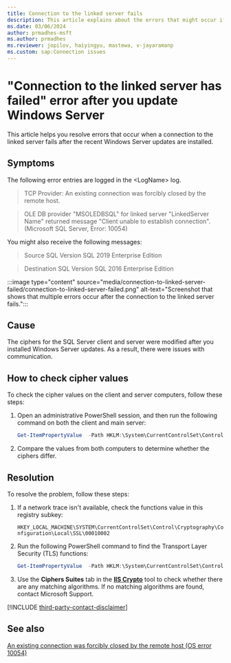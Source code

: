 ```yaml
---
title: Connection to the linked server fails
description: This article explains about the errors that might occur if the connection to the linked server fails.
ms.date: 03/06/2024
author: prmadhes-msft
ms.author: prmadhes
ms.reviewer: jopilov, haiyingyu, mastewa, v-jayaramanp
ms.custom: sap:Connection issues
---
```


# "Connection to the linked server has failed" error after you update Windows Server

This article helps you resolve errors that occur when a connection to the linked server fails after the recent Windows Server updates are installed.

## Symptoms

The following error entries are logged in the \<LogName\> log.

> TCP Provider: An existing connection was forcibly closed by the remote host.

> OLE DB provider "MSOLEDBSQL" for linked server "LinkedServer Name" returned message "Client unable to establish connection". (Microsoft SQL Server, Error: 10054)

You might also receive the following messages:

> Source SQL Version SQL 2019 Enterprise Edition

> Destination SQL Version SQL 2016 Enterprise Edition

  :::image type="content" source="media/connection-to-linked-server-failed/connection-to-linked-server-failed.png" alt-text="Screenshot that shows that multiple errors occur after the connection to the linked server fails.":::

## Cause

The ciphers for the SQL Server client and server were modified after you installed Windows Server updates. As a result, there were issues with communication.

## How to check cipher values

To check the cipher values on the client and server computers, follow these steps:

1. Open an administrative PowerShell session, and then run the following command on both the client and main server:

   ```PowerShell
   Get-ItemPropertyValue  -Path HKLM:\System\CurrentControlSet\Control\Cryptography\Configuration\Local\SSL\00010002\ -Name Functions
   ```

1. Compare the values from both computers to determine whether the ciphers differ.

## Resolution

To resolve the problem, follow these steps:

1. If a network trace isn't available, check the functions value in this registry subkey:

   `HKEY_LOCAL_MACHINE\SYSTEM\CurrentControlSet\Control\Cryptography\Configuration\Local\SSL\00010002`

1. Run the following PowerShell command to find the Transport Layer Security (TLS) functions:

   ```PowerShell
   Get-ItemPropertyValue  -Path HKLM:\System\CurrentControlSet\Control\Cryptography\Configuration\Local\SSL\00010002\ -Name Functions
   ```

1. Use the **Ciphers Suites** tab in the [**IIS Crypto**](https://www.nartac.com/Products/IISCrypto/) tool to check whether there are any matching algorithms. If no matching algorithms are found, contact Microsoft Support.

[!INCLUDE [third-party-contact-disclaimer](../../../includes/third-party-contact-disclaimer.md)]

## See also

[An existing connection was forcibly closed by the remote host (OS error 10054)](tls-exist-connection-closed.md)

